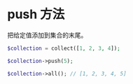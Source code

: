 # push 方法

把给定值添加到集合的末尾。

```php
$collection = collect([1, 2, 3, 4]);

$collection->push(5);

$collection->all(); // [1, 2, 3, 4, 5]
```
